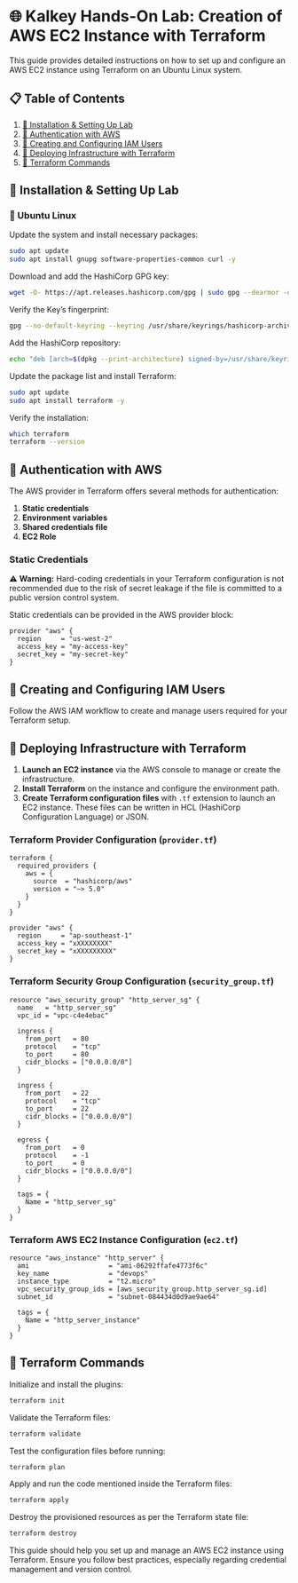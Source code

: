 # 🌐 Kalkey Hands-On Lab: Creation of AWS EC2 Instance with Terraform

This guide provides detailed instructions on how to set up and configure an AWS EC2 instance using Terraform on an Ubuntu Linux system.

## 📋 Table of Contents
1. [🔧 Installation & Setting Up Lab](#installation--setting-up-lab)
2. [🔑 Authentication with AWS](#authentication-with-aws)
3. [👤 Creating and Configuring IAM Users](#creating-and-configuring-iam-users)
4. [🚀 Deploying Infrastructure with Terraform](#deploying-infrastructure-with-terraform)
5. [📜 Terraform Commands](#terraform-commands)

## 🔧 Installation & Setting Up Lab

### 🐧 Ubuntu Linux

Update the system and install necessary packages:

```sh
sudo apt update
sudo apt install gnupg software-properties-common curl -y
```

Download and add the HashiCorp GPG key:

```sh
wget -O- https://apt.releases.hashicorp.com/gpg | sudo gpg --dearmor -o /usr/share/keyrings/hashicorp-archive-keyring.gpg
```

Verify the Key’s fingerprint:

```sh
gpg --no-default-keyring --keyring /usr/share/keyrings/hashicorp-archive-keyring.gpg --fingerprint
```

Add the HashiCorp repository:

```sh
echo "deb [arch=$(dpkg --print-architecture) signed-by=/usr/share/keyrings/hashicorp-archive-keyring.gpg] https://apt.releases.hashicorp.com $(lsb_release -cs) main" | sudo tee /etc/apt/sources.list.d/hashicorp.list
```

Update the package list and install Terraform:

```sh
sudo apt update
sudo apt install terraform -y
```

Verify the installation:

```sh
which terraform
terraform --version
```

## 🔑 Authentication with AWS

The AWS provider in Terraform offers several methods for authentication:

1. **Static credentials**
2. **Environment variables**
3. **Shared credentials file**
4. **EC2 Role**

### Static Credentials

⚠️ **Warning:** Hard-coding credentials in your Terraform configuration is not recommended due to the risk of secret leakage if the file is committed to a public version control system.

Static credentials can be provided in the AWS provider block:

```hcl
provider "aws" {
  region     = "us-west-2"
  access_key = "my-access-key"
  secret_key = "my-secret-key"
}
```

## 👤 Creating and Configuring IAM Users

Follow the AWS IAM workflow to create and manage users required for your Terraform setup.

## 🚀 Deploying Infrastructure with Terraform

1. **Launch an EC2 instance** via the AWS console to manage or create the infrastructure.
2. **Install Terraform** on the instance and configure the environment path.
3. **Create Terraform configuration files** with `.tf` extension to launch an EC2 instance. These files can be written in HCL (HashiCorp Configuration Language) or JSON.

### Terraform Provider Configuration (`provider.tf`)

```hcl
terraform {
  required_providers {
    aws = {
      source  = "hashicorp/aws"
      version = "~> 5.0"
    }
  }
}

provider "aws" {
  region     = "ap-southeast-1"
  access_key = "xXXXXXXXX"
  secret_key = "xXXXXXXXXX"
}
```

### Terraform Security Group Configuration (`security_group.tf`)

```hcl
resource "aws_security_group" "http_server_sg" {
  name   = "http_server_sg"
  vpc_id = "vpc-c4e4ebac"
  
  ingress {
    from_port   = 80
    protocol    = "tcp"
    to_port     = 80
    cidr_blocks = ["0.0.0.0/0"]
  }

  ingress {
    from_port   = 22
    protocol    = "tcp"
    to_port     = 22
    cidr_blocks = ["0.0.0.0/0"]
  }

  egress {
    from_port   = 0
    protocol    = -1
    to_port     = 0
    cidr_blocks = ["0.0.0.0/0"]
  }

  tags = {
    Name = "http_server_sg"
  }
}
```

### Terraform AWS EC2 Instance Configuration (`ec2.tf`)

```hcl
resource "aws_instance" "http_server" {
  ami                    = "ami-06292ffafe4773f6c"
  key_name               = "devops"
  instance_type          = "t2.micro"
  vpc_security_group_ids = [aws_security_group.http_server_sg.id]
  subnet_id              = "subnet-084434d0d9ae9ae64"

  tags = {
    Name = "http_server_instance"
  }
}
```

## 📜 Terraform Commands

Initialize and install the plugins:

```sh
terraform init
```

Validate the Terraform files:

```sh
terraform validate
```

Test the configuration files before running:

```sh
terraform plan
```

Apply and run the code mentioned inside the Terraform files:

```sh
terraform apply
```

Destroy the provisioned resources as per the Terraform state file:

```sh
terraform destroy
```

This guide should help you set up and manage an AWS EC2 instance using Terraform. Ensure you follow best practices, especially regarding credential management and version control.
